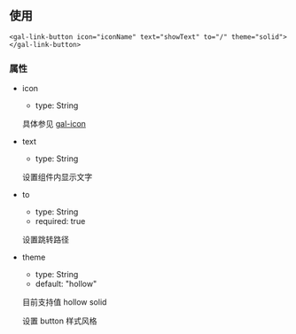## 使用

```
<gal-link-button icon="iconName" text="showText" to="/" theme="solid"></gal-link-button>
```

### 属性

-   icon

    -   type: String

    具体参见 [gal-icon](../icon/icon.md)

-   text

    -   type: String

    设置组件内显示文字

-   to

    -   type: String
    -   required: true

    设置跳转路径

-   theme

    -   type: String
    -   default: "hollow"

    目前支持值 hollow solid

    设置 button 样式风格
